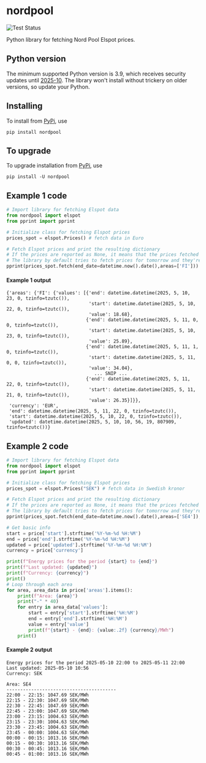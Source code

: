 # nordpool

![Test Status](https://github.com/kipe/nordpool/actions/workflows/python-test.yml/badge.svg?branch=main)

Python library for fetching Nord Pool Elspot prices.

## Python version

The minimum supported Python version is 3.9, which receives security updates until [2025-10](https://devguide.python.org/versions/).
The library won't install without trickery on older versions, so update your Python.

## Installing

To install from [PyPi](https://pypi.org/project/nordpool/), use

`pip install nordpool`

## To upgrade

To upgrade installation from [PyPi](https://pypi.org/project/nordpool/), use

`pip install -U nordpool`

## Example 1 code

``` python
# Import library for fetching Elspot data
from nordpool import elspot
from pprint import pprint

# Initialize class for fetching Elspot prices
prices_spot = elspot.Prices() # fetch data in Euro

# Fetch Elspot prices and print the resulting dictionary
# If the prices are reported as None, it means that the prices fetched aren't yet available.
# The library by default tries to fetch prices for tomorrow and they're released ~13:00 Swedish time.
pprint(prices_spot.fetch(end_date=datetime.now().date(),areas=['FI'])) # todays hourly prices for Finland
```

#### Example 1 output

```
{'areas': {'FI': {'values': [{'end': datetime.datetime(2025, 5, 10, 23, 0, tzinfo=tzutc()),
                              'start': datetime.datetime(2025, 5, 10, 22, 0, tzinfo=tzutc()),
                              'value': 18.68},
                             {'end': datetime.datetime(2025, 5, 11, 0, 0, tzinfo=tzutc()),
                              'start': datetime.datetime(2025, 5, 10, 23, 0, tzinfo=tzutc()),
                              'value': 25.89},
                             {'end': datetime.datetime(2025, 5, 11, 1, 0, tzinfo=tzutc()),
                              'start': datetime.datetime(2025, 5, 11, 0, 0, tzinfo=tzutc()),
                              'value': 34.04},
                                ... SNIP ...
                             {'end': datetime.datetime(2025, 5, 11, 22, 0, tzinfo=tzutc()),
                              'start': datetime.datetime(2025, 5, 11, 21, 0, tzinfo=tzutc()),
                              'value': 26.35}]}},
 'currency': 'EUR',
 'end': datetime.datetime(2025, 5, 11, 22, 0, tzinfo=tzutc()),
 'start': datetime.datetime(2025, 5, 10, 22, 0, tzinfo=tzutc()),
 'updated': datetime.datetime(2025, 5, 10, 10, 56, 19, 807909, tzinfo=tzutc())}
```

## Example 2 code

``` python
# Import library for fetching Elspot data
from nordpool import elspot
from pprint import pprint

# Initialize class for fetching Elspot prices
prices_spot = elspot.Prices("SEK") # fetch data in Swedish kronor

# Fetch Elspot prices and print the resulting dictionary
# If the prices are reported as None, it means that the prices fetched aren't yet available.
# The library by default tries to fetch prices for tomorrow and they're released ~13:00 Swedish time.
pprint(prices_spot.fetch(end_date=datetime.now().date(),areas=['SE4']),resolution=15) # todays 15 minutes prices for Sweden area 4

# Get basic info
start = price['start'].strftime('%Y-%m-%d %H:%M')
end = price['end'].strftime('%Y-%m-%d %H:%M')
updated = price['updated'].strftime('%Y-%m-%d %H:%M')
currency = price['currency']

print(f"Energy prices for the period {start} to {end}")
print(f"Last updated: {updated}")
print(f"Currency: {currency}")
print()
# Loop through each area
for area, area_data in price['areas'].items():
    print(f"Area: {area}")
    print("-" * 40)
    for entry in area_data['values']:
        start = entry['start'].strftime('%H:%M')
        end = entry['end'].strftime('%H:%M')
        value = entry['value']
        print(f"{start} - {end}: {value:.2f} {currency}/MWh")
    print()
```

#### Example 2 output

```
Energy prices for the period 2025-05-10 22:00 to 2025-05-11 22:00
Last updated: 2025-05-10 10:56
Currency: SEK

Area: SE4
----------------------------------------
22:00 - 22:15: 1047.69 SEK/MWh
22:15 - 22:30: 1047.69 SEK/MWh
22:30 - 22:45: 1047.69 SEK/MWh
22:45 - 23:00: 1047.69 SEK/MWh
23:00 - 23:15: 1004.63 SEK/MWh
23:15 - 23:30: 1004.63 SEK/MWh
23:30 - 23:45: 1004.63 SEK/MWh
23:45 - 00:00: 1004.63 SEK/MWh
00:00 - 00:15: 1013.16 SEK/MWh
00:15 - 00:30: 1013.16 SEK/MWh
00:30 - 00:45: 1013.16 SEK/MWh
00:45 - 01:00: 1013.16 SEK/MWh
```
